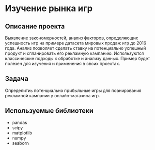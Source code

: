 # Изучение  рынка игр
## Описание проекта

Выявление закономерностей, анализ факторов, определяющих успешность игр на примере датасета мировых продаж игр до 2016 года.
Анализ позволяет сделать ставку на потенциально успешный продукт и спланировать его рекламную кампанию. 
Используются классические подходы к обработке и анализу данных. 
Пример будет полезен для изучения и применения в своих проектах.

## Задача
Определитиь потенциально прибыльные игры для поанирования рекламной кампании у онлайн-магазина игр.

## Используемые библиотеки
- pandas
- scipy
- matplotlib
- numpy
- seaborn
